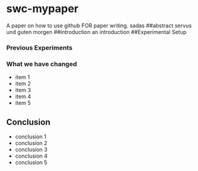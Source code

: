 # swc-mypaper
A paper on how to use github FOR paper writing.
sadas
##abstract
servus und guten morgen
##introduction
an introduction
##Experimental Setup
### Previous Experiments
### What we have changed
- item 1
- item 2
- item 3
- item 4
- item 5

## Conclusion
- conclusion 1
- conclusion 2
- conclusion 3
- conclusion 4
- conclusion 5

